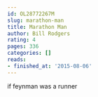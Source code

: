 ```yaml
---
id: OL28772267M
slug: marathon-man
title: Marathon Man
author: Bill Rodgers
rating: 4
pages: 336
categories: []
reads:
- finished_at: '2015-08-06'
---
```

if feynman was a runner
